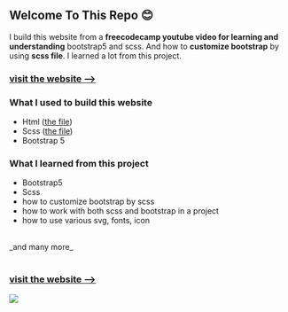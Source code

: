 ## Welcome To This Repo  😊 



I build this website from a **freecodecamp youtube video for learning and understanding** bootstrap5 and scss. And how to **customize bootstrap** by using **scss file**. I learned a lot from this project. 

<!-- visit the website -->

### [visit the website -->](https://hasan-naim.github.io/learning-bootstrap5-and-scss/)

<!-- what i used to build this website -->
### What I used to build this website
* Html ([the file](https://github.com/hasan-naim/learning-bootstrap5-and-scss/blob/master/index.html "go to the file"))
* Scss ([the file](https://github.com/hasan-naim/learning-bootstrap5-and-scss/tree/master/scss "go to the file"))
* Bootstrap 5


### What I learned from this project
* Bootstrap5
* Scss
* how to customize bootstrap by scss 
* how to work with both  scss and bootstrap in a project
* how to use various svg, fonts, icon
<br>
_and many more_ 
<br>
<br>

<!-- visit the website -->

### [visit the website -->](https://hasan-naim.github.io/learning-bootstrap5-and-scss/)


<!--   image of this website		-->

[![](/assets/images/learn-bootstrap-and-sass)](https://hasan-naim.github.io/learning-bootstrap5-and-scss/)
